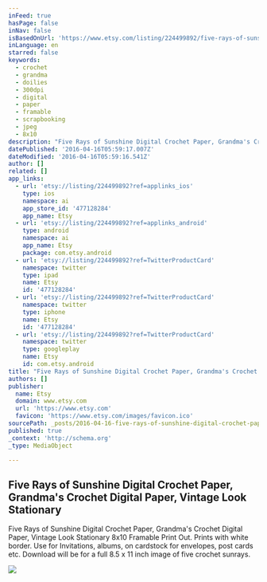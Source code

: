 ```yaml
---
inFeed: true
hasPage: false
inNav: false
isBasedOnUrl: 'https://www.etsy.com/listing/224499892/five-rays-of-sunshine-digital-crochet?ref=featured_listings_row'
inLanguage: en
starred: false
keywords:
  - crochet
  - grandma
  - doilies
  - 300dpi
  - digital
  - paper
  - framable
  - scrapbooking
  - jpeg
  - 8x10
description: "Five Rays of Sunshine Digital Crochet Paper, Grandma's Crochet Digital Paper, Vintage Look Stationary 8x10 Framable Print Out. Prints with white border. Use for Invitations, albums, on cardstock for envelopes, post cards etc. Download will be for a full 8.5 x 11 inch image of five crochet sunrays."
datePublished: '2016-04-16T05:59:17.007Z'
dateModified: '2016-04-16T05:59:16.541Z'
author: []
related: []
app_links:
  - url: 'etsy://listing/224499892?ref=applinks_ios'
    type: ios
    namespace: ai
    app_store_id: '477128284'
    app_name: Etsy
  - url: 'etsy://listing/224499892?ref=applinks_android'
    type: android
    namespace: ai
    app_name: Etsy
    package: com.etsy.android
  - url: 'etsy://listing/224499892?ref=TwitterProductCard'
    namespace: twitter
    type: ipad
    name: Etsy
    id: '477128284'
  - url: 'etsy://listing/224499892?ref=TwitterProductCard'
    namespace: twitter
    type: iphone
    name: Etsy
    id: '477128284'
  - url: 'etsy://listing/224499892?ref=TwitterProductCard'
    namespace: twitter
    type: googleplay
    name: Etsy
    id: com.etsy.android
title: "Five Rays of Sunshine Digital Crochet Paper, Grandma's Crochet Digital Paper, Vintage Look Stationary"
authors: []
publisher:
  name: Etsy
  domain: www.etsy.com
  url: 'https://www.etsy.com'
  favicon: 'https://www.etsy.com/images/favicon.ico'
sourcePath: _posts/2016-04-16-five-rays-of-sunshine-digital-crochet-paper-grandmas-croch.md
published: true
_context: 'http://schema.org'
_type: MediaObject

---
```

<article style=""><h1>Five Rays of Sunshine Digital Crochet Paper, Grandma's Crochet Digital Paper, Vintage Look Stationary</h1><p>Five Rays of Sunshine Digital Crochet Paper, Grandma's Crochet Digital Paper, Vintage Look Stationary 8x10 Framable Print Out. Prints with white border. Use for Invitations, albums, on cardstock for envelopes, post cards etc. Download will be for a full 8.5 x 11 inch image of five crochet sunrays.</p><img src="https://img1.etsystatic.com/057/1/8086030/il_570xN.735069881_9ylx.jpg" /></article>